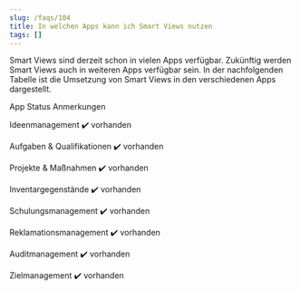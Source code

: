 ```yaml
---
slug: /faqs/104
title: In welchen Apps kann ich Smart Views nutzen
tags: []
---
```

Smart Views sind derzeit schon in vielen Apps verfügbar. Zukünftig werden Smart Views auch in weiteren Apps verfügbar sein. In der nachfolgenden Tabelle ist die Umsetzung von Smart Views in den verschiedenen Apps dargestellt.




App
Status
Anmerkungen


Ideenmanagement
✔️ vorhanden
 


Aufgaben & Qualifikationen
✔️ vorhanden
 


Projekte & Maßnahmen
✔️ vorhanden
 


Inventargegenstände
✔️ vorhanden
 


Schulungsmanagement
✔️ vorhanden
 


Reklamationsmanagement
✔️ vorhanden
 


Auditmanagement
✔️ vorhanden
 


Zielmanagement
✔️ vorhanden
 


